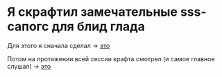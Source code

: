 # Я скрафтил замечательные sss-сапогс для блид глада

Для этого я сначала сделал -> [это](evolution_manual.md)

Потом на протяжении всей сессии крафта смотрел (и самое главное слушал) -> [это](amogus_lore.md)